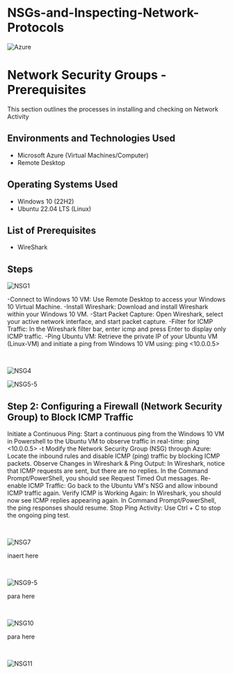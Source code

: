 # NSGs-and-Inspecting-Network-Protocols
<p align="center">

  ![Azure](https://github.com/user-attachments/assets/6f70d6b9-e903-427b-b200-efcf8e5bc098)

</p>

<h1>Network Security Groups - Prerequisites</h1>
This section outlines the processes in installing and checking on Network Activity <br />


<h2>Environments and Technologies Used</h2>

- Microsoft Azure (Virtual Machines/Computer)
- Remote Desktop

<h2>Operating Systems Used </h2>

- Windows 10</b> (22H2)
- Ubuntu 22.04 LTS</b> (Linux)

<h2>List of Prerequisites</h2>

- WireShark


  
<h2>Steps</h2>

<p>

![NSG1](https://github.com/user-attachments/assets/814fe247-3bc8-423e-b42c-7e927f8e62da)


</p>
<p>
-Connect to Windows 10 VM: Use Remote Desktop to access your Windows 10 Virtual Machine.
-Install Wireshark: Download and install Wireshark within your Windows 10 VM.
-Start Packet Capture: Open Wireshark, select your active network interface, and start packet capture.
-Filter for ICMP Traffic: In the Wireshark filter bar, enter icmp and press Enter to display only ICMP traffic.
-Ping Ubuntu VM: Retrieve the private IP of your Ubuntu VM (Linux-VM) and initiate a ping from Windows 10 VM using: ping <10.0.0.5>
  
</p>
<br />

<p>

![NSG4](https://github.com/user-attachments/assets/dbccb7d8-841a-4d26-b8c7-627703764ec5)

![NSG5-5](https://github.com/user-attachments/assets/ccd60c94-7686-46b4-9c20-bd4a9f0b6075)

</p>

<h2>Step 2: Configuring a Firewall (Network Security Group) to Block ICMP Traffic</h2>

<p>
Initiate a Continuous Ping: Start a continuous ping from the Windows 10 VM in Powershell to the Ubuntu VM to observe traffic in real-time:
ping <10.0.0.5> -t
Modify the Network Security Group (NSG) through Azure:
Locate the inbound rules and disable ICMP (ping) traffic by blocking ICMP packets.
Observe Changes in Wireshark & Ping Output:
In Wireshark, notice that ICMP requests are sent, but there are no replies.
In the Command Prompt/PowerShell, you should see Request Timed Out messages.
Re-enable ICMP Traffic:
Go back to the Ubuntu VM's NSG and allow inbound ICMP traffic again.
Verify ICMP is Working Again:
In Wireshark, you should now see ICMP replies appearing again.
In Command Prompt/PowerShell, the ping responses should resume.
Stop Ping Activity: Use Ctrl + C to stop the ongoing ping test.
</p>
<br />

<p>


![NSG7](https://github.com/user-attachments/assets/e160d5ed-b661-42d7-8624-588926338106)



<p>
inaert here
</p>
<br />

<p>

![NSG9-5](https://github.com/user-attachments/assets/9ea85e41-c476-446f-b7cb-2205727982e4)


</p>
<p>
para here
</p>
<br />

<p>

![NSG10](https://github.com/user-attachments/assets/bf930805-75a3-4e5d-97b1-51fe58cbf391)

</p>
<p>
para here
</p>
<br />

![NSG11](https://github.com/user-attachments/assets/780fa656-d5d7-4f4e-b2c9-bdf1ddee85c4)
